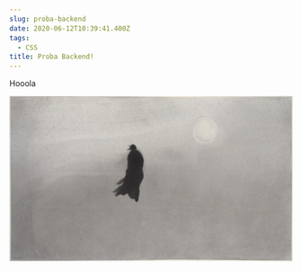 ```yaml
---
slug: proba-backend
date: 2020-06-12T10:39:41.400Z
tags:
  - CSS
title: Proba Backend!
---
```


Hooola

![Grass](assets/gaocopy.jpg)
